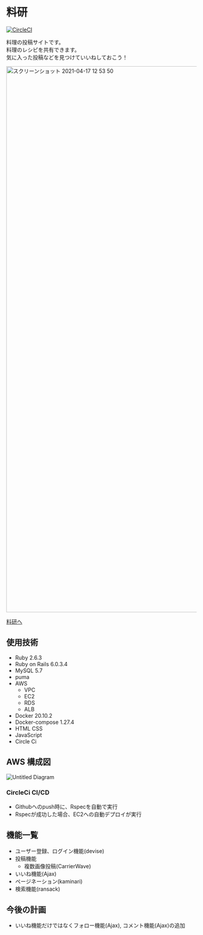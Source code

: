 # 料研
[![CircleCI](https://circleci.com/gh/yu-corder/Ryoken.svg?style=svg)](https://app.circleci.com/pipelines/github/yu-corder)
<p>
    料理の投稿サイトです。<br>
    料理のレシピを共有できます。<br>
    気に入った投稿などを見つけていいねしておこう！
</p>
<p>
    <img width="1440" alt="スクリーンショット 2021-04-17 12 53 50" src="https://user-images.githubusercontent.com/77377366/115360990-1cfae500-a1fb-11eb-9536-e335b074a93f.png">
</p>
<p>
    <a href = "https://www.ryoken.tk">料研へ</a>
</p>

## 使用技術

* Ruby 2.6.3
* Ruby on Rails 6.0.3.4
* MySQL 5.7
* puma
* AWS
    * VPC
    * EC2
    * RDS
    * ALB
* Docker 20.10.2
* Docker-compose 1.27.4
* HTML CSS
* JavaScript
* Circle Ci

## AWS 構成図

![Untitled Diagram](https://user-images.githubusercontent.com/77377366/117814503-5923e180-b29f-11eb-8c1b-c790b8c6971d.png)

### CircleCi CI/CD

* Githubへのpush時に、Rspecを自動で実行
* Rspecが成功した場合、EC2への自動デプロイが実行

## 機能一覧

* ユーザー登録、ログイン機能(devise)
* 投稿機能
    * 複数画像投稿(CarrierWave)
* いいね機能(Ajax)
* ページネーション(kaminari)
* 検索機能(ransack)

## 今後の計画

* いいね機能だけではなくフォロー機能(Ajax), コメント機能(Ajax)の追加